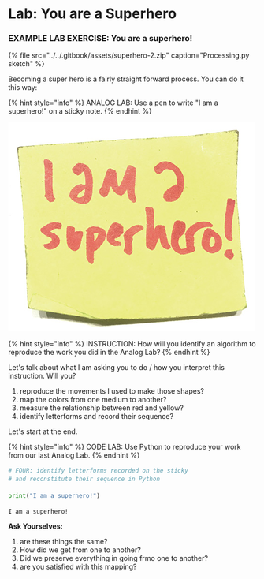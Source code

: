 # Lab: You are a Superhero



### EXAMPLE LAB EXERCISE: You are a superhero!

{% file src="../../.gitbook/assets/superhero-2.zip" caption="Processing.py sketch" %}

Becoming a super hero is a fairly straight forward process. You can do it this way:

{% hint style="info" %}
ANALOG LAB: Use a pen to write "I am a superhero!" on a sticky note. 
{% endhint %}

![](../../.gitbook/assets/img_9590.jpg) 

{% hint style="info" %}
INSTRUCTION: How will you identify an algorithm to reproduce the work you did in the Analog Lab?
{% endhint %}

Let's talk about what I am asking you to do / how you interpret this instruction. Will you?

1. reproduce the movements I used to make those shapes?
2. map the colors from one medium to another?
3. measure the relationship between red and yellow?
4. identify letterforms and record their sequence?

Let's start at the end.

{% hint style="info" %}
CODE LAB: Use Python to reproduce your work from our last Analog Lab.
{% endhint %}

```python
# FOUR: identify letterforms recorded on the sticky
# and reconstitute their sequence in Python

print("I am a superhero!")
```

`I am a superhero!`

**Ask Yourselves:**

1. are these things the same?
2. How did we get from one to another?
3. Did we preserve everything in going frmo one to another?
4. are you satisfied with this mapping?

